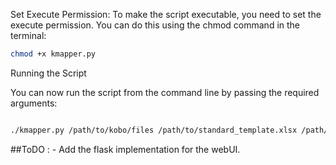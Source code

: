 Set Execute Permission:
To make the script executable, you need to set the execute permission. You can do this using the chmod command in the terminal:

```sh
chmod +x kmapper.py
```
Running the Script

You can now run the script from the command line by passing the required arguments:

```sh

./kmapper.py /path/to/kobo/files /path/to/standard_template.xlsx /path/to/output/reports
```


##ToDO : 
    - Add the flask implementation for the webUI.